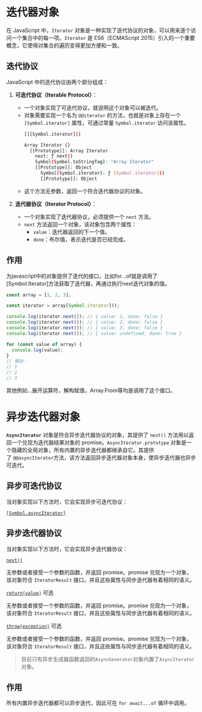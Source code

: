 # 迭代器对象
在 JavaScript 中，`Iterator` 对象是一种实现了迭代协议的对象，可以用来逐个访问一个集合中的每一项。`Iterator` 是 ES6（ECMAScript 2015）引入的一个重要概念，它使得对集合的遍历变得更加方便和一致。

## 迭代协议
JavaScript 中的迭代协议由两个部分组成：

1. **可迭代协议（Iterable Protocol）**：
    
    - 一个对象实现了可迭代协议，就说明这个对象可以被迭代。
    - 对象需要实现一个名为 `@@iterator` 的方法，也就是对象上存在一个 `[Symbol.iterator]` 属性，可通过常量 `Symbol.iterator` 访问该属性。
		```bash
		[][Symbol.iterator]()
		
		Array Iterator {}
		  [[Prototype]]: Array Iterator 
		    next: ƒ next()
		    Symbol(Symbol.toStringTag): "Array Iterator"
		    [[Prototype]]: Object
		      Symbol(Symbol.iterator): ƒ [Symbol.iterator]()
		      [[Prototype]]: Object
		```
    - 这个方法无参数，返回一个符合迭代器协议的对象。

2. **迭代器协议（Iterator Protocol）**：
    
    - 一个对象实现了迭代器协议，必须提供一个 `next` 方法。
    - `next` 方法返回一个对象，该对象包含两个属性：
        - `value`：迭代器返回的下一个值。
        - `done`：布尔值，表示迭代是否已经完成。


## 作用
为javascript中的对象提供了迭代的接口，比如for...of就是调用了[Symbol.Iterator]方法获取了迭代器，再通过执行next迭代对象的值。
```javascript
const array = [1, 2, 3];

const iterator = array[Symbol.iterator]();

console.log(iterator.next()); // { value: 1, done: false }
console.log(iterator.next()); // { value: 2, done: false }
console.log(iterator.next()); // { value: 3, done: false }
console.log(iterator.next()); // { value: undefined, done: true }

for (const value of array) {
  console.log(value);
}
// 输出：
// 1
// 2
// 3
```
其他例如...展开运算符，解构赋值，Array.From等均是调用了这个接口。

# 异步迭代器对象
**`AsyncIterator`** 对象是符合异步迭代器协议的对象，其提供了 `next()` 方法用以返回一个兑现为迭代器结果对象的 promise。`AsyncIterator.prototype` 对象是一个隐藏的全局对象，所有内置的异步迭代器都继承自它。其提供了 `@@asyncIterator`方法，该方法返回异步迭代器对象本身，使异步迭代器也异步可迭代。

## 异步可迭代协议
当对象实现以下方法时，它会实现异步可迭代协议：

[`[Symbol.asyncIterator]`](https://developer.mozilla.org/zh-CN/docs/Web/JavaScript/Reference/Global_Objects/Symbol/asyncIterator)

## 异步迭代器协议
当对象实现以下方法时，它会实现异步迭代器协议：

[`next()`](https://developer.mozilla.org/zh-CN/docs/Web/JavaScript/Reference/Iteration_protocols#next_2)

无参数或者接受一个参数的函数，并返回 promise。promise 兑现为一个对象，该对象符合 `IteratorResult` 接口，并且这些属性与同步迭代器有着相同的语义。

[`return(value)`](https://developer.mozilla.org/zh-CN/docs/Web/JavaScript/Reference/Iteration_protocols#returnvalue_2) 可选

无参数或者接受一个参数的函数，并返回 promise。promise 兑现为一个对象，该对象符合 `IteratorResult` 接口，并且这些属性与同步迭代器有着相同的语义。

[`throw(exception)`](https://developer.mozilla.org/zh-CN/docs/Web/JavaScript/Reference/Iteration_protocols#throwexception_2) 可选

无参数或者接受一个参数的函数，并返回 promise。promise 兑现为一个对象，该对象符合 `IteratorResult` 接口，并且这些属性与同步迭代器有着相同的语义。

> 目前只有异步生成器函数返回的`AsyncGenerator`对象内置了`AsyncIterator`对象。


## 作用
所有内置异步迭代器都可以异步迭代，因此可在 `for await...of` 循环中调用。